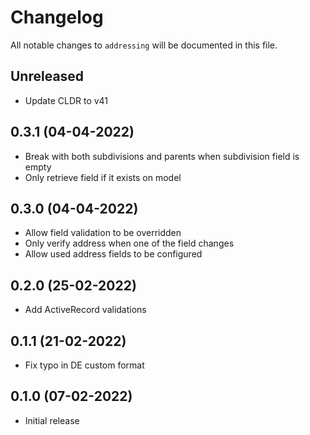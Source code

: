 # Changelog

All notable changes to `addressing` will be documented in this file.

## Unreleased

- Update CLDR to v41

## 0.3.1 (04-04-2022)

- Break with both subdivisions and parents when subdivision field is empty
- Only retrieve field if it exists on model

## 0.3.0 (04-04-2022)

- Allow field validation to be overridden
- Only verify address when one of the field changes
- Allow used address fields to be configured

## 0.2.0 (25-02-2022)

- Add ActiveRecord validations

## 0.1.1 (21-02-2022)

- Fix typo in DE custom format

## 0.1.0 (07-02-2022)

- Initial release
